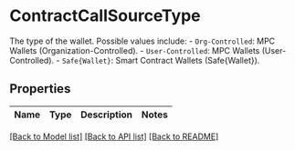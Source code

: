 # ContractCallSourceType

The type of the wallet. Possible values include: - `Org-Controlled`: MPC Wallets (Organization-Controlled). - `User-Controlled`: MPC Wallets (User-Controlled). - `Safe{Wallet}`: Smart Contract Wallets (Safe{Wallet}). 

## Properties

Name | Type | Description | Notes
------------ | ------------- | ------------- | -------------

[[Back to Model list]](../README.md#documentation-for-models) [[Back to API list]](../README.md#documentation-for-api-endpoints) [[Back to README]](../README.md)


